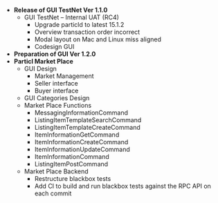 - **Release of GUI TestNet Ver 1.1.0**
    + GUI TestNet – Internal UAT (RC4)
        * Upgrade particld to latest 15.1.2
        * Overview transaction order incorrect
        * Modal layout on Mac and Linux miss aligned
        * Codesign GUI
- **Preparation of GUI Ver 1.2.0**
- **Particl Market Place**
    + GUI Design
        * Market Management
        * Seller interface
        * Buyer interface
    + GUI Categories Design
    + Market Place Functions
        * MessagingInformationCommand
        * ListingItemTemplateSearchCommand
        * ListingItemTemplateCreateCommand
        * ItemInformationGetCommand
        * ItemInformationCreateCommand
        * ItemInformationUpdateCommand
        * ItemInformationCommand
        * ListingItemPostCommand
    + Market Place Backend
        * Restructure blackbox tests
        * Add CI to build and run blackbox tests against the RPC API on each commit
